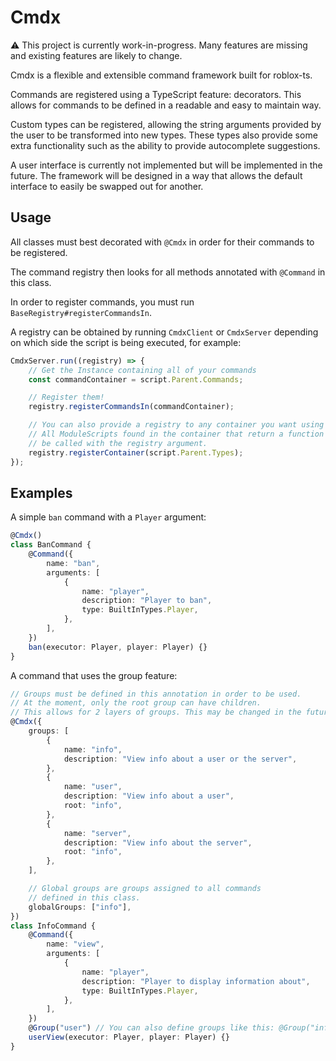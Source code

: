 # Cmdx

⚠️ This project is currently work-in-progress. Many features are missing and existing features are likely to change.

Cmdx is a flexible and extensible command framework built for roblox-ts.

Commands are registered using a TypeScript feature: decorators. This allows for commands to be
defined in a readable and easy to maintain way.

Custom types can be registered, allowing the string arguments provided by the user to be transformed into new types. These
types also provide some extra functionality such as the ability to provide autocomplete suggestions.

A user interface is currently not implemented but will be implemented in the future.
The framework will be designed in a way that allows the default interface to easily be swapped out for another.

## Usage

All classes must best decorated with `@Cmdx` in order for their commands to be registered.

The command registry then looks for all methods annotated with `@Command` in this class.

In order to register commands, you must run `BaseRegistry#registerCommandsIn`.

A registry can be obtained by running `CmdxClient` or `CmdxServer` depending on which side the script is
being executed, for example:

```ts
CmdxServer.run((registry) => {
	// Get the Instance containing all of your commands
	const commandContainer = script.Parent.Commands;

	// Register them!
	registry.registerCommandsIn(commandContainer);

	// You can also provide a registry to any container you want using this method.
	// All ModuleScripts found in the container that return a function will
	// be called with the registry argument.
	registry.registerContainer(script.Parent.Types);
});
```

## Examples

A simple `ban` command with a `Player` argument:

```ts
@Cmdx()
class BanCommand {
	@Command({
		name: "ban",
		arguments: [
			{
				name: "player",
				description: "Player to ban",
				type: BuiltInTypes.Player,
			},
		],
	})
	ban(executor: Player, player: Player) {}
}
```

A command that uses the group feature:

```ts
// Groups must be defined in this annotation in order to be used.
// At the moment, only the root group can have children.
// This allows for 2 layers of groups. This may be changed in the future!
@Cmdx({
	groups: [
		{
			name: "info",
			description: "View info about a user or the server",
		},
		{
			name: "user",
			description: "View info about a user",
			root: "info",
		},
		{
			name: "server",
			description: "View info about the server",
			root: "info",
		},
	],

	// Global groups are groups assigned to all commands
	// defined in this class.
	globalGroups: ["info"],
})
class InfoCommand {
	@Command({
		name: "view",
		arguments: [
			{
				name: "player",
				description: "Player to display information about",
				type: BuiltInTypes.Player,
			},
		],
	})
	@Group("user") // You can also define groups like this: @Group("info", "user")
	userView(executor: Player, player: Player) {}
}
```
